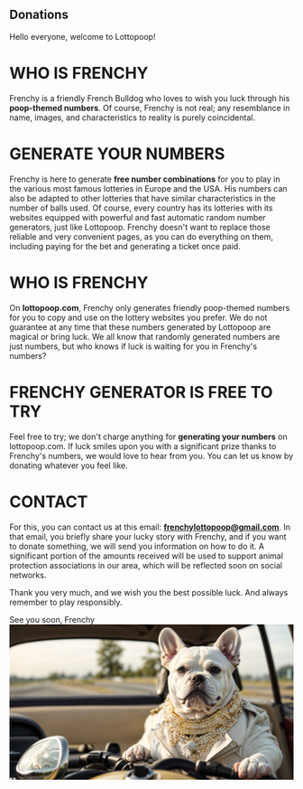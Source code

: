 ## Donations

Hello everyone, welcome to Lottopoop!
# WHO IS FRENCHY

Frenchy is a friendly French Bulldog who loves to wish you luck through his **poop-themed numbers**. Of course, Frenchy is not real; any resemblance in name, images, and characteristics to reality is purely coincidental.

# GENERATE YOUR NUMBERS

Frenchy is here to generate **free number combinations** for you to play in the various most famous lotteries in Europe and the USA. His numbers can also be adapted to other lotteries that have similar characteristics in the number of balls used. Of course, every country has its lotteries with its websites equipped with powerful and fast automatic random number generators, just like Lottopoop. Frenchy doesn't want to replace those reliable and very convenient pages, as you can do everything on them, including paying for the bet and generating a ticket once paid.

# WHO IS FRENCHY
On **lottopoop.com**, Frenchy only generates friendly poop-themed numbers for you to copy and use on the lottery websites you prefer. We do not guarantee at any time that these numbers generated by Lottopoop are magical or bring luck. We all know that randomly generated numbers are just numbers, but who knows if luck is waiting for you in Frenchy's numbers?

#  FRENCHY GENERATOR IS FREE TO TRY

Feel free to try; we don't charge anything for **generating your numbers** on lottopoop.com. If luck smiles upon you with a significant prize thanks to Frenchy's numbers, we would love to hear from you. You can let us know by donating whatever you feel like. 

# CONTACT
For this, you can contact us at this email: **frenchylottopoop@gmail.com**. In that email, you briefly share your lucky story with Frenchy, and if you want to donate something, we will send you information on how to do it. A significant portion of the amounts received will be used to support animal protection associations in our area, which will be reflected soon on social networks. 

Thank you very much, and we wish you the best possible luck. And always remember to play responsibly.

See you soon,
 Frenchy
![Frenchy bath](images/frenchy.png)
